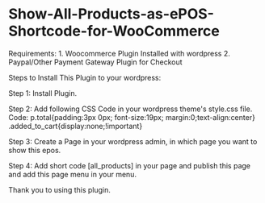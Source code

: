 # Show-All-Products-as-ePOS-Shortcode-for-WooCommerce

 Requirements:  1. Woocommerce Plugin Installed with wordpress
                2. Paypal/Other Payment Gateway Plugin for Checkout
                
 Steps to Install This Plugin to your wordpress:
 
 Step 1: 
  Install Plugin.
 
 Step 2:
  Add following CSS Code in your wordpress theme's style.css file.
  Code: p.total{padding:3px 0px; font-size:19px; margin:0;text-align:center}
        .added_to_cart{display:none;!important}
        
 Step 3:
  Create a Page in your wordpress admin, in which page you want to show this epos.
 
 Step 4:
  Add short code [all_products] in your page and publish this page and add this page menu in your menu.
  
 Thank you to using this plugin.
